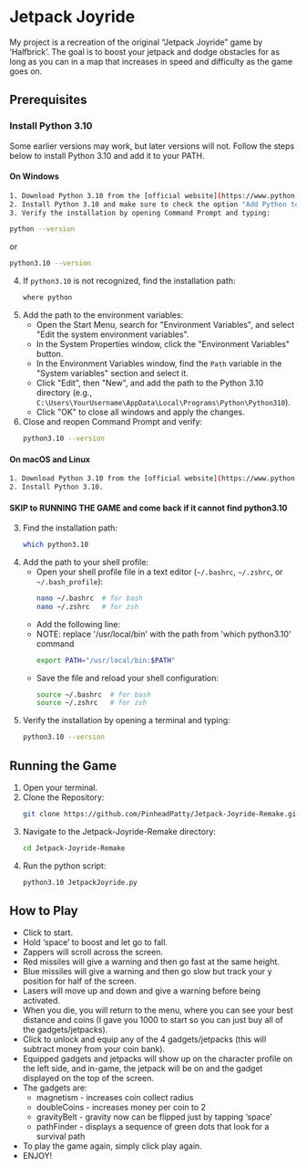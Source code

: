 # Jetpack Joyride

My project is a recreation of the original “Jetpack Joyride” game by ‘Halfbrick’. The goal is to boost your jetpack and dodge obstacles for as long as you can in a map that increases in speed and difficulty as the game goes on.

## Prerequisites

### Install Python 3.10

Some earlier versions may work, but later versions will not. Follow the steps below to install Python 3.10 and add it to your PATH.

#### On Windows

```sh
1. Download Python 3.10 from the [official website](https://www.python.org/downloads/release/python-3100/).
2. Install Python 3.10 and make sure to check the option "Add Python to PATH" during installation.
3. Verify the installation by opening Command Prompt and typing:
```
   ```sh
   python --version
   ```
   or
   ```sh
   python3.10 --version
   ```
4. If `python3.10` is not recognized, find the installation path:
   ```sh
   where python
   ```
5. Add the path to the environment variables:
   - Open the Start Menu, search for "Environment Variables", and select "Edit the system environment variables".
   - In the System Properties window, click the "Environment Variables" button.
   - In the Environment Variables window, find the `Path` variable in the "System variables" section and select it.
   - Click "Edit", then "New", and add the path to the Python 3.10 directory (e.g., `C:\Users\YourUsername\AppData\Local\Programs\Python\Python310`).
   - Click "OK" to close all windows and apply the changes.
6. Close and reopen Command Prompt and verify:
   ```sh
   python3.10 --version
   ```

#### On macOS and Linux

```sh
1. Download Python 3.10 from the [official website](https://www.python.org/downloads/release/python-3100/).
2. Install Python 3.10.
```
#### SKIP to RUNNING THE GAME and come back if it cannot find python3.10
3. Find the installation path:
   ```sh
   which python3.10
   ```
4. Add the path to your shell profile:
   - Open your shell profile file in a text editor (`~/.bashrc`, `~/.zshrc`, or `~/.bash_profile`):
     ```sh
     nano ~/.bashrc  # for bash
     nano ~/.zshrc   # for zsh
     ```
   - Add the following line:
   - NOTE: replace '/usr/local/bin' with the path from 'which python3.10' command
     ```sh
     export PATH="/usr/local/bin:$PATH"
     ```
   - Save the file and reload your shell configuration:
     ```sh
     source ~/.bashrc  # for bash
     source ~/.zshrc   # for zsh
     ```
5. Verify the installation by opening a terminal and typing:
   ```sh
   python3.10 --version
   ```


## Running the Game

1. Open your terminal.
2. Clone the Repository:
   ```sh
   git clone https://github.com/PinheadPatty/Jetpack-Joyride-Remake.git
   ```
3. Navigate to the Jetpack-Joyride-Remake directory:
   ```sh
   cd Jetpack-Joyride-Remake
   ```
4. Run the python script:
   ```sh
   python3.10 JetpackJoyride.py
   ```

## How to Play

- Click to start.
- Hold ‘space’ to boost and let go to fall.
- Zappers will scroll across the screen.
- Red missiles will give a warning and then go fast at the same height.
- Blue missiles will give a warning and then go slow but track your y position for half of the screen.
- Lasers will move up and down and give a warning before being activated.
- When you die, you will return to the menu, where you can see your best distance and coins (I gave you 1000 to start so you can just buy all of the gadgets/jetpacks).
- Click to unlock and equip any of the 4 gadgets/jetpacks (this will subtract money from your coin bank).
- Equipped gadgets and jetpacks will show up on the character profile on the left side, and in-game, the jetpack will be on and the gadget displayed on the top of the screen.
- The gadgets are:
  - magnetism - increases coin collect radius
  - doubleCoins - increases money per coin to 2
  - gravityBelt - gravity now can be flipped just by tapping ‘space’
  - pathFinder - displays a sequence of green dots that look for a survival path
- To play the game again, simply click play again.
- ENJOY!
